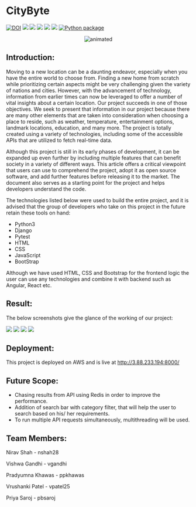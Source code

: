 # CityByte 


[![DOI](https://zenodo.org/badge/541612969.svg)](https://zenodo.org/badge/latestdoi/541612969) ![](https://img.shields.io/github/license/therealppk/CityByte) ![](https://img.shields.io/github/issues/therealppk/CityByte?style=plastic) ![](https://img.shields.io/github/issues-closed-raw/therealppk/CityByte?style=plastic) ![](https://img.shields.io/github/languages/code-size/therealppk/CityByte?style=plastic) ![](https://img.shields.io/github/contributors/therealppk/CityByte?style=plastic) [![Python package](https://github.com/therealppk/CityByte/actions/workflows/python-package.yml/badge.svg)](https://github.com/therealppk/CityByte/actions/workflows/python-package.yml)

<p align="center">
  <img src="https://github.com/therealppk/citybytesrough/blob/main/CityBytes.gif" alt="animated" />
</p>

## Introduction:

Moving to a new location can be a daunting endeavor, especially when you have the entire world to choose from. Finding a new home from scratch while prioritizing certain aspects might be very challenging given the variety of nations and cities. However, with the advancement of technology, information from earlier times can now be leveraged to offer a number of vital insights about a certain location. Our project succeeds in one of those objectives. We seek to present that information in our project because there are many other elements that are taken into consideration when choosing a place to reside, such as weather, temperature, entertainment options, landmark locations, education, and many more. The project is totally created using a variety of technologies, including some of the accessible APIs that are utilized to fetch real-time data.

Although this project is still in its early phases of development, it can be expanded up even further by including multiple features that can benefit society in a variety of different ways. This article offers a critical viewpoint that users can use to comprehend the project, adopt it as open source software, and add further features before releasing it to the market. The document also serves as a starting point for the project and helps developers understand the code.

The technologies listed below were used to build the entire project, and it is advised that the group of developers who take on this project in the future retain these tools on hand:

* Python3
* Django
* Pytest
* HTML
* CSS
* JavaScript
* BootStrap

Although we have used HTML, CSS and Bootstrap for the frontend logic the user can use any technologies and combine it with backend such as Angular, React etc.

## Result:
The below screenshots give the glance of the working of our project:

![](https://github.com/therealppk/CityByte/blob/main/Docs/pictures/City%206.png) ![](https://github.com/therealppk/CityByte/blob/main/Docs/pictures/City%208.png) ![](https://github.com/therealppk/CityByte/blob/main/Docs/pictures/City%209.png) ![](https://github.com/therealppk/CityByte/blob/main/Docs/pictures/City%2010.png)


## Deployment:
This project is deployed on AWS and is live at http://3.88.233.194:8000/

## Future Scope:
* Chasing results from API using Redis in order to improve the performance.
* Addition of search bar with category filter, that will help the user to search based on his/ her requirements.
* To run multiple API requests simultaneously, multithreading will be used.

## Team Members:

Nirav Shah - nshah28

Vishwa Gandhi - vgandhi

Pradyumna Khawas - ppkhawas

Vrushanki Patel - vpatel25

Priya Saroj - pbsaroj

